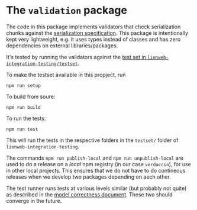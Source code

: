 # The `validation` package

The code in this package implements validators that check serialization chunks against the [serialization specification](https://github.com/LionWeb-io/specification/blob/main/2023.1/serialization/serialization.adoc).
This package is intentionally kept very lightweight, e.g. it uses types instead of classes and has zero dependencies on external libraries/packages.

It's tested by running the validators against the [test set in `lionweb-integration-testing/testset`](https://github.com/LionWeb-io/lionweb-integration-testing/tree/main/testset).

To make the testset available in this propject, run
```
npm run setup
```
To build from soure:
```
npm run build
```
To run the tests:
```
npm run test
```

This will run the tests in the respective folders in the `testset/` folder of `lionweb-integration-testing`.

The commands `npm run publish-local` and `npm run unpublish-local` are used to do a release on a _local_ npm registry (in our case `verdaccio`), for use in other local projects. This ensures that we do not have to do contineous releases when we develop two packages depending on aech other.

The test runner runs tests at various levels similar (but probably not quite) as described in the [model correctness document](https://github.com/LionWeb-io/specification/blob/meinte/correctness/documentation/correctness.adoc).
These two should converge in the future.

